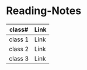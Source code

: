 # Reading-Notes
| class#  | Link      |
|---------|-----------|
| class 1 | Link      |
| class 2 | Link      |
| class 3 | Link      |
